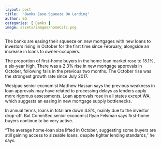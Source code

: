 ```yaml
---
layout: post
title:  "Banks Ease Squeeze On Lending"
author: EG
categories: [ Banks ]
image: assets/images/homeCalc.png
---
```

The banks are easing their squeeze on new mortgages
with new loans to investors rising in October for the
first time since February, alongside an increase in
loans to owner-occupiers.

The proportion of first-home buyers in the home loan market rose to
18.1%, a six-year high. There was a 2.3% rise in new
mortgage approvals in October, following falls in
the previous two months. The October rise was the
strongest growth rate since July 2017.

Westpac senior economist Matthew Hassan says
the previous weakness in loan approvals may have
related to processing delays as lenders apply more
rigorous assessments. Loan approvals rose in all
states except WA, which suggests an easing in new
mortgage supply bottlenecks.

In annual terms, loans in total are down 4.8%, mainly
due to the investor drop-off. But CommSec senior
economist Ryan Felsman says first-home buyers
continue to be very active.

“The average home-loan size lifted in October, suggesting some buyers are
still gaining access to sizeable loans, despite tighter
lending standards,” he says.

